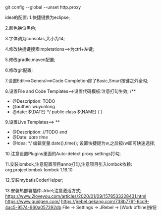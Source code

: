 git config --global --unset http.proxy



idea的配置:
1.快捷键换为eclipse;

2.颜色换位黑色;

3.字体调为consolas,大小为14;

4.修改快捷键搜素impletations==>为ctrl+左键;

5.修改gradle,maven配置;

6.修改git配置;


7.设置Edit==>General==>Code Completion除了Basic,Smart按键之外全勾;

8.设置File and Code Templates==>设置代码模板:注意打勾生效;
/**
 * @Description: TODO
 * @auther: wuyunlong
 * @date: ${DATE}
 */
public class ${NAME} {
}

9.设置Live Templates==>
**
* @Description: //TODO $end$
* @Date: $date$ $time$
* @Idea: 
*/
编辑变量:date(),time();
设置快捷键为w,之后按/w即可快速选择;

10.注意设置Plugins里面的Auto-detect proxy settings打勾;

11.安装lombok,注意配置项目anno打勾,注意项目引入lombok依赖:
<dependency>
    <groupId>org.projectlombok</groupId>
    <artifactId>lombok</artifactId>
    <version>1.16.10</version>
</dependency>

12.安装mybatisCoderHelper;

13.安装热部署插件:Jrbel;注意激活方式;
https://www.2loveyou.com/articles/2020/01/09/1578533228431.html
https://www.guidgen.com/
https://jrebel.qekang.com/738b776f-6cc9-4ac5-9574-960a057392db
File -> Settings -> JRebel -> [Work offline]按钮

